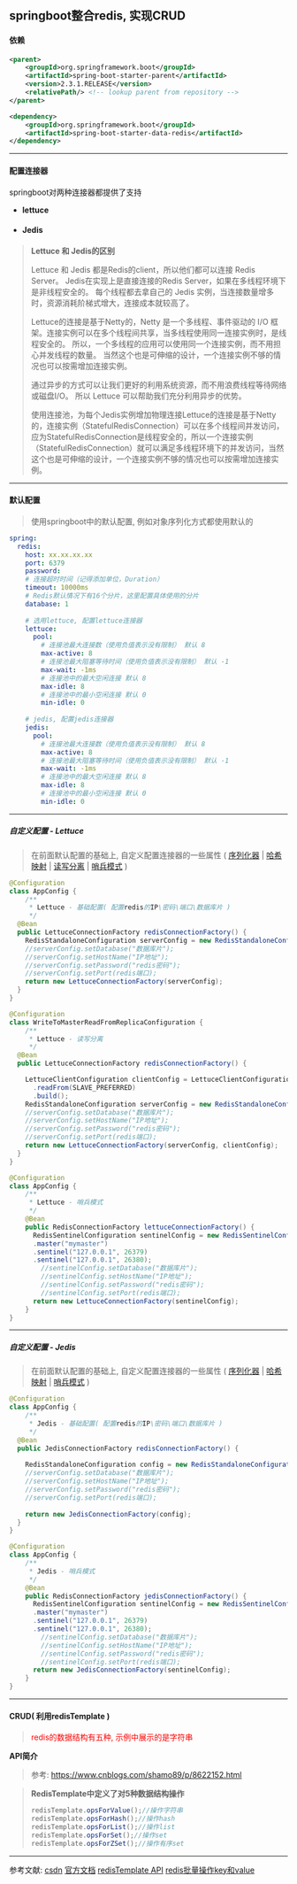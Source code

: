 ## springboot整合redis, 实现CRUD

#### 依赖

```xml
<parent>
    <groupId>org.springframework.boot</groupId>
    <artifactId>spring-boot-starter-parent</artifactId>
    <version>2.3.1.RELEASE</version>
    <relativePath/> <!-- lookup parent from repository -->
</parent>

<dependency>
    <groupId>org.springframework.boot</groupId>
    <artifactId>spring-boot-starter-data-redis</artifactId>
</dependency>
```

---

#### 配置连接器

springboot对两种连接器都提供了支持

- **lettuce**

- #### **Jedis**

> **Lettuce 和 Jedis的区别**
>
> Lettuce 和 Jedis 都是Redis的client，所以他们都可以连接 Redis Server。
> Jedis在实现上是直接连接的Redis Server，如果在多线程环境下是非线程安全的。
> 每个线程都去拿自己的 Jedis 实例，当连接数量增多时，资源消耗阶梯式增大，连接成本就较高了。
>
> Lettuce的连接是基于Netty的，Netty 是一个多线程、事件驱动的 I/O 框架。连接实例可以在多个线程间共享，当多线程使用同一连接实例时，是线程安全的。
> 所以，一个多线程的应用可以使用同一个连接实例，而不用担心并发线程的数量。
> 当然这个也是可伸缩的设计，一个连接实例不够的情况也可以按需增加连接实例。
>
> 通过异步的方式可以让我们更好的利用系统资源，而不用浪费线程等待网络或磁盘I/O。
> 所以 Lettuce 可以帮助我们充分利用异步的优势。
>
> 使用连接池，为每个Jedis实例增加物理连接Lettuce的连接是基于Netty的，连接实例（StatefulRedisConnection）可以在多个线程间并发访问，应为StatefulRedisConnection是线程安全的，所以一个连接实例（StatefulRedisConnection）就可以满足多线程环境下的并发访问，当然这个也是可伸缩的设计，一个连接实例不够的情况也可以按需增加连接实例。

---

#### 默认配置

> 使用springboot中的默认配置, 例如对象序列化方式都使用默认的

```yaml
spring:
  redis:
    host: xx.xx.xx.xx
    port: 6379
    password:
    # 连接超时时间（记得添加单位，Duration）
    timeout: 10000ms
    # Redis默认情况下有16个分片，这里配置具体使用的分片
    database: 1
    
    # 选用lettuce, 配置lettuce连接器
    lettuce:
      pool:
        # 连接池最大连接数（使用负值表示没有限制） 默认 8
        max-active: 8
        # 连接池最大阻塞等待时间（使用负值表示没有限制） 默认 -1
        max-wait: -1ms
        # 连接池中的最大空闲连接 默认 8
        max-idle: 8
        # 连接池中的最小空闲连接 默认 0
        min-idle: 0
        
    # jedis, 配置jedis连接器
    jedis:
      pool:
        # 连接池最大连接数（使用负值表示没有限制） 默认 8
        max-active: 8
        # 连接池最大阻塞等待时间（使用负值表示没有限制） 默认 -1
        max-wait: -1ms
        # 连接池中的最大空闲连接 默认 8
        max-idle: 8
        # 连接池中的最小空闲连接 默认 0
        min-idle: 0
```

---

##### 自定义配置 - Lettuce 

> 在前面默认配置的基础上, 自定义配置连接器的一些属性 ( [序列化器](https://docs.spring.io/spring-data/redis/docs/2.3.1.RELEASE/reference/html/#redis:serializer) | [哈希映射](https://docs.spring.io/spring-data/redis/docs/2.3.1.RELEASE/reference/html/#redis.hashmappers.root) | [读写分离](https://docs.spring.io/spring-data/redis/docs/2.3.1.RELEASE/reference/html/#redis:write-to-master-read-from-replica) | [哨兵模式](https://docs.spring.io/spring-data/redis/docs/2.3.1.RELEASE/reference/html/#redis:sentinel) )

```java
@Configuration
class AppConfig {
	/**
     * Lettuce - 基础配置( 配置redis的IP\密码\端口\数据库片 )
     */	
  @Bean
  public LettuceConnectionFactory redisConnectionFactory() {
	RedisStandaloneConfiguration serverConfig = new RedisStandaloneConfiguration();
    //serverConfig.setDatabase("数据库片");
    //serverConfig.setHostName("IP地址");
    //serverConfig.setPassword("redis密码");
    //serverConfig.setPort(redis端口);
    return new LettuceConnectionFactory(serverConfig);
  }
}
```

```java
@Configuration
class WriteToMasterReadFromReplicaConfiguration {
	/**
     * Lettuce - 读写分离
     */
  @Bean
  public LettuceConnectionFactory redisConnectionFactory() {

    LettuceClientConfiguration clientConfig = LettuceClientConfiguration.builder()
      .readFrom(SLAVE_PREFERRED)
      .build();
    RedisStandaloneConfiguration serverConfig = new RedisStandaloneConfiguration();
    //serverConfig.setDatabase("数据库片");
    //serverConfig.setHostName("IP地址");
    //serverConfig.setPassword("redis密码");
    //serverConfig.setPort(redis端口);
    return new LettuceConnectionFactory(serverConfig, clientConfig);
  }
}
```

```java
@Configuration
class AppConfig {
    /**
     * Lettuce - 哨兵模式
     */
    @Bean
    public RedisConnectionFactory lettuceConnectionFactory() {
      RedisSentinelConfiguration sentinelConfig = new RedisSentinelConfiguration()
      .master("mymaster")
      .sentinel("127.0.0.1", 26379)
      .sentinel("127.0.0.1", 26380);
        //sentinelConfig.setDatabase("数据库片");
        //sentinelConfig.setHostName("IP地址");
        //sentinelConfig.setPassword("redis密码");
        //sentinelConfig.setPort(redis端口);
      return new LettuceConnectionFactory(sentinelConfig);
    }
}
```

---

##### 自定义配置 - Jedis

>在前面默认配置的基础上, 自定义配置连接器的一些属性 ( [序列化器](https://docs.spring.io/spring-data/redis/docs/2.3.1.RELEASE/reference/html/#redis:serializer) | [哈希映射](https://docs.spring.io/spring-data/redis/docs/2.3.1.RELEASE/reference/html/#redis.hashmappers.root) | [哨兵模式](https://docs.spring.io/spring-data/redis/docs/2.3.1.RELEASE/reference/html/#redis:sentinel)  )

```java
@Configuration
class AppConfig {
	/**
     * Jedis - 基础配置( 配置redis的IP\密码\端口\数据库片 )
     */
  @Bean
  public JedisConnectionFactory redisConnectionFactory() {
      
    RedisStandaloneConfiguration config = new RedisStandaloneConfiguration("server", 6379);
    //serverConfig.setDatabase("数据库片");
    //serverConfig.setHostName("IP地址");
    //serverConfig.setPassword("redis密码");
    //serverConfig.setPort(redis端口);
      
    return new JedisConnectionFactory(config);
  }
}
```

```java
@Configuration
class AppConfig {
    /**
     * Jedis - 哨兵模式
     */
    @Bean
    public RedisConnectionFactory jedisConnectionFactory() {
      RedisSentinelConfiguration sentinelConfig = new RedisSentinelConfiguration()
      .master("mymaster")
      .sentinel("127.0.0.1", 26379)
      .sentinel("127.0.0.1", 26380);
        //sentinelConfig.setDatabase("数据库片");
        //sentinelConfig.setHostName("IP地址");
        //sentinelConfig.setPassword("redis密码");
        //sentinelConfig.setPort(redis端口);
      return new JedisConnectionFactory(sentinelConfig);
    }
}
```

---

#### CRUD( 利用redisTemplate )

><font color="red">redis的数据结构有五种, 示例中展示的是字符串</font>

**API简介**

> 参考: https://www.cnblogs.com/shamo89/p/8622152.html

>**RedisTemplate中定义了对5种数据结构操作**
>
>```java
>redisTemplate.opsForValue();//操作字符串
>redisTemplate.opsForHash();//操作hash
>redisTemplate.opsForList();//操作list
>redisTemplate.opsForSet();//操作set
>redisTemplate.opsForZSet();//操作有序set
>```

---


参考文献: [csdn](https://blog.csdn.net/qq_36781505/article/details/86612988?utm_medium=distribute.pc_relevant.none-task-blog-BlogCommendFromMachineLearnPai2-10.nonecase&depth_1-utm_source=distribute.pc_relevant.none-task-blog-BlogCommendFromMachineLearnPai2-10.nonecase)	[官方文档](https://docs.spring.io/spring-data/redis/docs/2.3.1.RELEASE/reference/html/#redis)  [redisTemplate API](https://www.cnblogs.com/shamo89/p/8622152.html)  [redis批量操作key和value](https://www.jianshu.com/p/d5399fca2f72)      